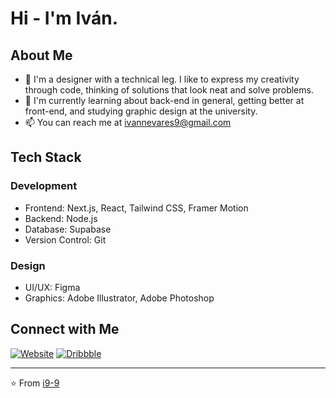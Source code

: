 # Hi - I'm Iván.

## About Me
- 🔭 I'm a designer with a technical leg. I like to express my creativity through code, thinking of solutions that look neat and solve problems.
- 🌱 I'm currently learning about back-end in general, getting better at front-end, and studying graphic design at the university.
- 📫 You can reach me at ivannevares9@gmail.com

## Tech Stack
### Development
- Frontend: Next.js, React, Tailwind CSS, Framer Motion
- Backend: Node.js
- Database: Supabase
- Version Control: Git

### Design
- UI/UX: Figma
- Graphics: Adobe Illustrator, Adobe Photoshop

## Connect with Me
[![Website](https://img.shields.io/badge/Website-Visit-black)](https://inevares.com)
[![Dribbble](https://img.shields.io/badge/Dribbble-Follow-pink)](https://dribbble.com/i9i9)

---
⭐️ From [i9-9](https://github.com/i9-9)
